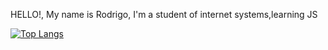 HELLO!, My name is Rodrigo, I'm a student of internet systems,learning JS


  
  [![Top Langs](https://github-readme-stats.vercel.app/api/top-langs/?username=rodrigoinaldo)](https://github.com/anuraghazra/github-readme-stats)
</div>
